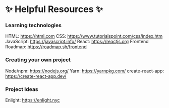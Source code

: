 # ✨ Helpful Resources ✨

### Learning technologies
HTML: https://html.com
CSS: https://www.tutorialspoint.com/css/index.htm
JavaScript: https://javascript.info/
React: https://reactjs.org
Frontend Roadmap: https://roadmap.sh/frontend
### Creating your own project
Node/npm: https://nodejs.org/
Yarn: https://yarnpkg.com/
create-react-app: https://create-react-app.dev/
### Project Ideas
Enlight: https://enlight.nyc
